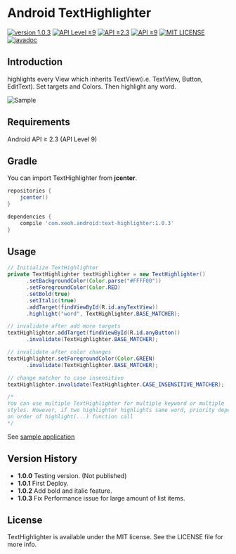 # **Android TextHighlighter**
[![version 1.0.3](https://img.shields.io/badge/version-1.0.3-green.svg)]()
[![API Level ≥9](https://img.shields.io/badge/platform-android-lightgrey.svg)](https://developer.android.com/index.html)
[![API ≥2.3](https://img.shields.io/badge/android-API%20Level%20%E2%89%A59-blue.svg)](https://developer.android.com/about/versions/android-2.3.html)
[![API ≥9](https://img.shields.io/badge/android-API%20%E2%89%A52.3-blue.svg)](https://developer.android.com/about/versions/android-2.3.html)
[![MIT LICENSE](https://img.shields.io/github/license/mashape/apistatus.svg)](https://spdx.org/licenses/MIT.html#licenseText)
[![javadoc](https://img.shields.io/badge/document-javadoc-yellow.svg)](https://xeoh.github.io/TextHighlighter/)

## Introduction
highlights every View which inherits TextView(i.e. TextView, Button, EditText). Set targets and Colors. Then highlight any word.

<img
  src="./images/TextHighlighter.gif"
  dynsrc="./images/TextHighlighter.gif"
  loop=infinite
  alt="Sample">

## Requirements
Android API ≥ 2.3 (API Level 9)

## Gradle
You can import TextHighlighter from **jcenter**.
```gradle
repositories {
    jcenter()
}

dependencies {
    compile 'com.xeoh.android:text-highlighter:1.0.3'
}
```

## Usage
```java
// Initialize TextHighlighter
private TextHighlighter textHighlighter = new TextHighlighter()
      .setBackgroundColor(Color.parse("#FFFF00"))
      .setForegroundColor(Color.RED)
      .setBold(true)
      .setItalic(true)
      .addTarget(findViewById(R.id.anyTextView))
      .highlight("word", TextHighlighter.BASE_MATCHER);

// invalidate after add more targets
textHighlighter.addTarget(findViewById(R.id.anyButton))
      .invalidate(TextHighlighter.BASE_MATCHER);

// invalidate after color changes
textHighlighter.setForegroundColor(Color.GREEN)
      .invalidate(TextHighlighter.BASE_MATCHER);

// change matcher to case insensitive
textHighlighter.invalidate(TextHighlighter.CASE_INSENSITIVE_MATCHER);

/*
You can use multiple TextHighlighter for multiple keyword or multiple
styles. However, if two highlighter highlights same word, priority depends
on order of highlight(...) function call
*/
```

See [sample application](https://github.com/xeoh/TextHighlighter/tree/master/sample)

## Version History

- **1.0.0** Testing version. (Not published)
- **1.0.1** First Deploy.
- **1.0.2** Add bold and italic feature.
- **1.0.3** Fix Performance issue for large amount of list items.

## License
TextHighlighter is available under the MIT license. See the LICENSE file for more info.